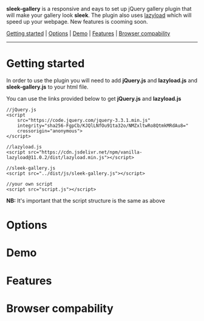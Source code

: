 **sleek-gallery** is a responsive and eays to set up jQuery gallery plugin that will make your gallery look **sleek**. The plugin also uses [lazyload](https://github.com/verlok/lazyload) which will speed up your webpage. New features is cooming soon.

[Getting started](#getting-started) | [Options](#goptions) | [Demo](#demo) | [Features](#features) | [Browser compability](#browser-compability)
***
# Getting started
In order to use the plugin you will need to add **jQuery.js** and **lazyload.js** and **sleek-gallery.js** to your html file.

You can use the links provided below to get **jQuery.js** and **lazyload.js**
```
//jQuery.js
<script 
	src="https://code.jquery.com/jquery-3.3.1.min.js" 
	integrity="sha256-FgpCb/KJQlLNfOu91ta32o/NMZxltwRo8QtmkMRdAu8=" 
	crossorigin="anonymous">
</script>

//lazyload.js
<script src="https://cdn.jsdelivr.net/npm/vanilla-lazyload@11.0.2/dist/lazyload.min.js"></script>

//sleek-gallery.js
<script src="../dist/js/sleek-gallery.js"></script>

//your own script
<script src="script.js"></script>
```
**NB:** It's important that the script structure is the same as above

# Options

# Demo

# Features

# Browser compability
